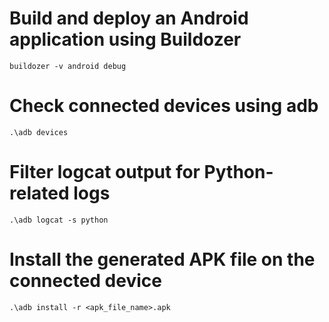 # Build and deploy an Android application using Buildozer
```buildozer -v android debug```

# Check connected devices using adb
```.\adb devices```

# Filter logcat output for Python-related logs
```.\adb logcat -s python```

# Install the generated APK file on the connected device
```.\adb install -r <apk_file_name>.apk```